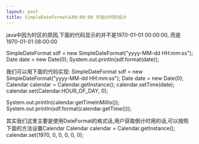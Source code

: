 ```yaml
---
layout: post
title: SimpleDateFormat从00:00:00 开始计时的设计
---
```


java中因为时区的原因,下面的代码显示的并不是1970-01-01 00:00:00, 而是1970-01-01 08:00:00

SimpleDateFormat sdf = new SimpleDateFormat("yyyy-MM-dd HH:mm:ss");
Date date = new Date(0);
System.out.println(sdf.format(date));


我们可以用下面的代码实现:
SimpleDateFormat sdf = new SimpleDateFormat("yyyy-MM-dd HH:mm:ss");
Date date = new Date(0);
Calendar calendar = Calendar.getInstance();
calendar.setTime(date);
calendar.set(Calendar.HOUR_OF_DAY, 0);

System.out.println(calendar.getTimeInMillis());
System.out.println(sdf.format(calendar.getTime()));

其实我们这里主要是使用DateFormat的格式话,用户获取倒计时用的话,可以按照下面的方法设置Calendar
Calendar calendar = Calendar.getInstance();
calendar.set(1970, 0, 0, 0, 0, 0);